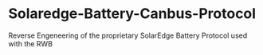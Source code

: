 # Solaredge-Battery-Canbus-Protocol
Reverse Engeneering of the proprietary SolarEdge Battery Protocol used with the RWB 
